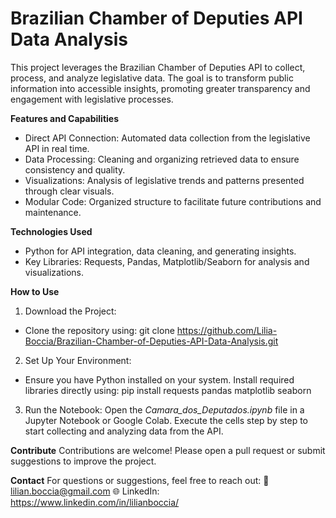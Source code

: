 # Brazilian Chamber of Deputies API Data Analysis
This project leverages the Brazilian Chamber of Deputies API to collect, process, and analyze legislative data. The goal is to transform public information into accessible insights, promoting greater transparency and engagement with legislative processes.

**Features and Capabilities**
- Direct API Connection: Automated data collection from the legislative API in real time.
- Data Processing: Cleaning and organizing retrieved data to ensure consistency and quality.
- Visualizations: Analysis of legislative trends and patterns presented through clear visuals.
- Modular Code: Organized structure to facilitate future contributions and maintenance.

**Technologies Used**
- Python for API integration, data cleaning, and generating insights.
- Key Libraries: Requests, Pandas, Matplotlib/Seaborn for analysis and visualizations.

**How to Use**
1. Download the Project:
- Clone the repository using:
git clone https://github.com/Lilia-Boccia/Brazilian-Chamber-of-Deputies-API-Data-Analysis.git  

2. Set Up Your Environment:
- Ensure you have Python installed on your system. Install required libraries directly using:
pip install requests pandas matplotlib seaborn  

3. Run the Notebook:
Open the _Camara_dos_Deputados.ipynb_ file in a Jupyter Notebook or Google Colab.
Execute the cells step by step to start collecting and analyzing data from the API.

**Contribute**
Contributions are welcome! Please open a pull request or submit suggestions to improve the project.

**Contact**
For questions or suggestions, feel free to reach out:
📧 lilian.boccia@gmail.com
🌐 LinkedIn: https://www.linkedin.com/in/lilianboccia/

